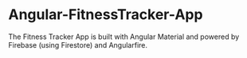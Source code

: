 # Angular-FitnessTracker-App
The Fitness Tracker App is built with Angular Material and powered by Firebase (using Firestore) and Angularfire. 

